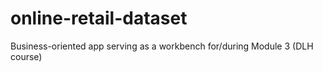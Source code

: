 # online-retail-dataset
Business-oriented app serving as a workbench for/during Module 3 (DLH course)
